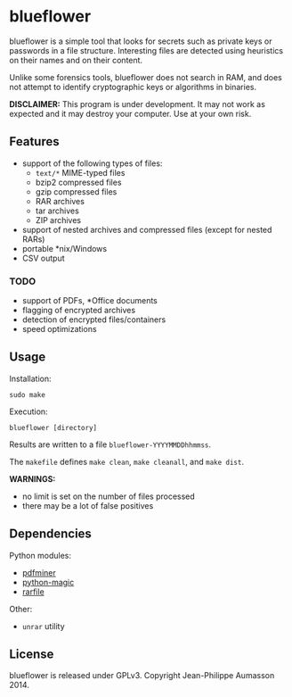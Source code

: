 blueflower
==========

blueflower is a simple tool that looks for secrets such as private keys
or passwords in a file structure.
Interesting files are detected using heuristics on their names and on
their content.

Unlike some forensics tools, blueflower does not search in RAM, and
does not attempt to identify cryptographic keys or algorithms in
binaries.

**DISCLAIMER:** This program is under development. It may not work as
expected and it may destroy your computer. Use at your own risk.


Features
------------

* support of the following types of files:
    - `text/*` MIME-typed files
    - bzip2 compressed files
    - gzip compressed files
    - RAR archives
    - tar archives
    - ZIP archives
* support of nested archives and compressed files (except for nested RARs)
* portable \*nix/Windows
* CSV output


### TODO

* support of PDFs, \*Office documents
* flagging of encrypted archives
* detection of encrypted files/containers
* speed optimizations


Usage
------------

Installation:
```
sudo make
```

Execution:
```
blueflower [directory]
```

Results are written to a file `blueflower-YYYYMMDDhhmmss`.

The `makefile` defines `make clean`, `make cleanall`, and `make dist`.

**WARNINGS:**

* no limit is set on the number of files processed
* there may be a lot of false positives


Dependencies
------------

Python modules:
* [pdfminer](https://pypi.python.org/pypi/pdfminer/)
* [python-magic](https://pypi.python.org/pypi/python-magic/)
* [rarfile](https://pypi.python.org/pypi/rarfile/)

Other:
* `unrar` utility


License
-------

blueflower is released under GPLv3. Copyright Jean-Philippe Aumasson 2014.
